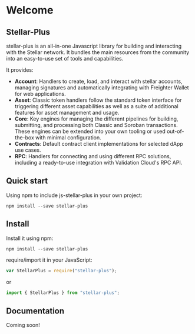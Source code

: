# Welcome

## Stellar-Plus

stellar-plus is an all-in-one Javascript library for building and interacting with the Stellar network. It bundles the main resources from the community into an easy-to-use set of tools and capabilities.

It provides:

* **Account**: Handlers to create, load, and interact with stellar accounts, managing signatures and automatically integrating with Freighter Wallet for web applications.
* **Asset**: Classic token handlers follow the standard token interface for triggering different asset capabilities as well as a suite of additional features for asset management and usage.
* **Core**: Key engines for managing the different pipelines for building, submitting, and processing both Classic and Soroban transactions. These engines can be extended into your own tooling or used out-of-the-box with minimal configuration.
* **Contracts**: Default contract client implementations for selected dApp use cases.
* **RPC**: Handlers for connecting and using different RPC solutions, including a ready-to-use integration with Validation Cloud's RPC API.

## Quick start

Using npm to include js-stellar-plus in your own project:

```shell
npm install --save stellar-plus
```

## Install

Install it using npm:

```shell
npm install --save stellar-plus
```

require/import it in your JavaScript:

```js
var StellarPlus = require("stellar-plus");
```

or

```js
import { StellarPlus } from "stellar-plus";
```

## Documentation

Coming soon!
